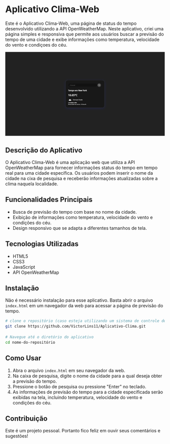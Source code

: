 # Aplicativo Clima-Web

Este é o Aplicativo Clima-Web, uma página de status do tempo desenvolvido utilizando a API OpenWeatherMap. Neste aplicativo, criei uma página simples e responsiva que permite aos usuários buscar a previsão do tempo de uma cidade e exibe informações como temperatura, velocidade do vento e condiçoes do céu.

![screenshot](https://github.com/VictorLins11/Aplicativo-Clima/blob/main/images/Captura_de_tela.png)

## Descrição do Aplicativo

O Aplicativo Clima-Web é uma aplicação web que utiliza a API OpenWeatherMap para fornecer informações status do tempo em tempo real para uma cidade específica. Os usuários podem inserir o nome da cidade na cixa de pesquisa e receberão informações atualizadas sobre a clima naquela localidade.

## Funcionalidades Principais

- Busca de previsão do tempo com base no nome da cidade.
- Exibição de informações como temperatura, velocidade do vento e condições do céu.
- Design responsivo que se adapta a diferentes tamanhos de tela.

## Tecnologias Utilizadas

- HTML5
- CSS3
- JavaScript
- API OpenWeatherMap

## Instalação

Não é necessário instalação para esse aplicativo. Basta abrir o arquivo `index.html` em um navegador da web para acessar a página de previsão do tempo.

```bash
# clone o repositório (caso esteja utilizando um sistema de controle de versão)
git clone https://github.com/VictorLins11/Aplicativo-Clima.git

# Navegue até o diretório do aplicativo
cd nome-do-repositório
```

## Como Usar

1. Abra o arquivo `index.html` em seu navegador da web.
2. Na caixa de pesquisa, digite o nome da cidade para a qual deseja obter a previsão do tempo.
3. Pressione o botão de pesquisa ou pressione "Enter" no teclado.
4. As informações de previsão do tempo para a cidade especificada serão exibidas na tela, incluindo temperatura, velocidade do vento e condições do céu.

## Contribuição

Este é um projeto pessoal. Portanto fico feliz em ouvir seus comentários e sugestões!
